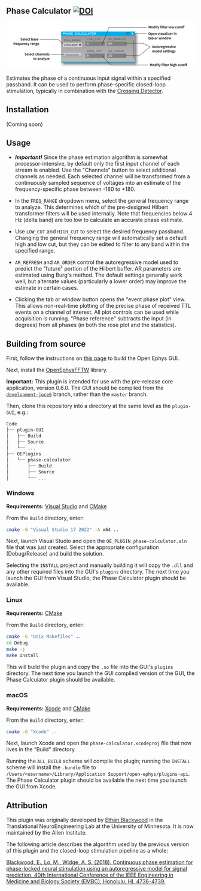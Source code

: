 ## Phase Calculator [![DOI](https://zenodo.org/badge/134900173.svg)](https://zenodo.org/badge/latestdoi/134900173)

![phase-calculator-screenshot](Resources/phase-calculator.png)

Estimates the phase of a continuous input signal within a specified passband. It can be used to perform phase-specific closed-loop stimulation, typically in combination with the [Crossing Detector](https://github.com/open-ephys-plugins/crossing-detector).


## Installation

(Coming soon)

## Usage

* ***Important!*** Since the phase estimation algorithm is somewhat processor-intensive, by default only the first input channel of each stream is enabled. Use the "Channels" button to select additional channels as needed. Each selected channel will be transformed from a continuously sampled sequence of voltages into an estimate of the frequency-specific phase between -180 to +180.

* In the `FREQ_RANGE` dropdown menu, select the general frequency range to analyze. This determines which of the pre-designed Hilbert transformer filters will be used internally. Note that frequencies below 4 Hz (delta band) are too low to calculate an accurate phase estimate.

* Use `LOW_CUT` and `HIGH_CUT` to select the desired frequency passband. Changing the general frequency range will automatically set a default high and low cut, but they can be edited to filter to any band within the specified range.

* `AR_REFRESH` and `AR_ORDER` control the autoregressive model used to predict the "future" portion of the Hilbert buffer. AR parameters are estimated using Burg's method. The default settings generally work well, but alternate values (particularly a lower order) may improve the estimate in certain cases.

* Clicking the tab or window button opens the "event phase plot" view. This allows non-real-time plotting of the precise phase of received TTL events on a channel of interest. All plot controls can be used while acquisition is running. "Phase reference" subtracts the input (in degrees) from all phases (in both the rose plot and the statistics).


## Building from source

First, follow the instructions on [this page](https://open-ephys.github.io/gui-docs/Developer-Guide/Compiling-the-GUI.html) to build the Open Ephys GUI.

Next, install the [OpenEphysFFTW](https://github.com/open-ephys-plugins/OpenEphysFFTW) library.

**Important:** This plugin is intended for use with the pre-release core application, version 0.6.0. The GUI should be compiled from the [`development-juce6`](https://github.com/open-ephys/plugin-gui/tree/development-juce6) branch, rather than the `master` branch.

Then, clone this repository into a directory at the same level as the `plugin-GUI`, e.g.:
 
```
Code
├── plugin-GUI
│   ├── Build
│   ├── Source
│   └── ...
├── OEPlugins
│   └── phase-calculator
│       ├── Build
│       ├── Source
│       └── ...
```

### Windows

**Requirements:** [Visual Studio](https://visualstudio.microsoft.com/) and [CMake](https://cmake.org/install/)

From the `Build` directory, enter:

```bash
cmake -G "Visual Studio 17 2022" -A x64 ..
```

Next, launch Visual Studio and open the `OE_PLUGIN_phase-calculator.sln` file that was just created. Select the appropriate configuration (Debug/Release) and build the solution.

Selecting the `INSTALL` project and manually building it will copy the `.dll` and any other required files into the GUI's `plugins` directory. The next time you launch the GUI from Visual Studio, the Phase Calculator plugin should be available.


### Linux

**Requirements:** [CMake](https://cmake.org/install/)

From the `Build` directory, enter:

```bash
cmake -G "Unix Makefiles" ..
cd Debug
make -j
make install
```

This will build the plugin and copy the `.so` file into the GUI's `plugins` directory. The next time you launch the GUI compiled version of the GUI, the Phase Calculator plugin should be available.


### macOS

**Requirements:** [Xcode](https://developer.apple.com/xcode/) and [CMake](https://cmake.org/install/)

From the `Build` directory, enter:

```bash
cmake -G "Xcode" ..
```

Next, launch Xcode and open the `phase-calculator.xcodeproj` file that now lives in the “Build” directory.

Running the `ALL_BUILD` scheme will compile the plugin; running the `INSTALL` scheme will install the `.bundle` file to `/Users/<username>/Library/Application Support/open-ephys/plugins-api`. The Phase Calculator plugin should be available the next time you launch the GUI from Xcode.



## Attribution

This plugin was originally developed by [Ethan Blackwood](https://github.com/ethanbb) in the Translational NeuroEngineering Lab at the University of Minnesota. It is now maintained by the Allen Institute.

The following article describes the algorithm used by the previous version of this plugin and the closed-loop stimulation pipeline as a whole:

[Blackwood, E., Lo, M., Widge, A. S. (2018). Continuous phase estimation for phase-locked neural stimulation using an autoregressive model for signal prediction. 40th International Conference of the IEEE Engineering in Medicine and Biology Society (EMBC), Honolulu, HI, 4736-4739.](https://pubmed.ncbi.nlm.nih.gov/30441407/)